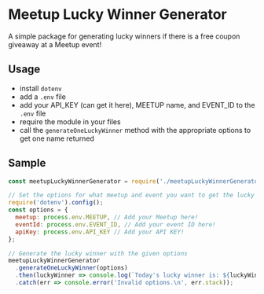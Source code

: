 # Meetup Lucky Winner Generator
A simple package for generating lucky winners if there is a free coupon giveaway at a Meetup event!

## Usage
- install `dotenv`
- add a `.env` file
- add your API_KEY (can get it here), MEETUP name, and EVENT_ID to the `.env` file
- require the module in your files
- call the `generateOneLuckyWinner` method with the appropriate options to get one name returned

## Sample
```js
const meetupLuckyWinnerGenerator = require('./meetupLuckyWinnerGenerator');

// Set the options for what meetup and event you want to get the lucky winner
require('dotenv').config();
const options = { 
  meetup: process.env.MEETUP, // Add your Meetup here! 
  eventId: process.env.EVENT_ID, // Add your event ID here!
  apiKey: process.env.API_KEY // Add your API KEY!
};

// Generate the lucky winner with the given options
meetupLuckyWinnerGenerator
  .generateOneLuckyWinner(options)
  .then(luckyWinner => console.log(`Today's lucky winner is: ${luckyWinner.member.name}!`))
  .catch(err => console.error('Invalid options.\n', err.stack));
```